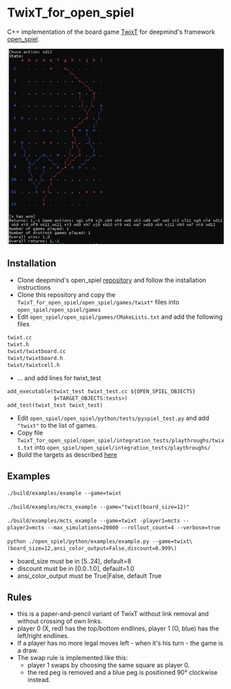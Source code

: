 # TwixT_for_open_spiel

C++ implementation of the board game [TwixT](https://en.wikipedia.org/wiki/TwixT) for deepmind's framework [open_spiel](https://github.com/deepmind/open_spiel).

![TwixT board](https://github.com/stevens68/TwixT_for_open_spiel/blob/master/pics/12x12game.JPG "TwixT board")

## Installation

* Clone deepmind's open_spiel [repository](https://github.com/deepmind/open_spiel) and follow the installation instructions
* Clone this repository and copy the `TwixT_for_open_spiel/open_spiel/games/twixt*` files into `open_spiel/open_spiel/games`
* Edit `open_spiel/open_spiel/games/CMakeLists.txt` and add the following files
```
twixt.cc
twixt.h
twixt/twixtboard.cc
twixt/twixtboard.h
twixt/twixtcell.h 
```
* ... and add lines for twixt_test 
```
add_executable(twixt_test twixt_test.cc ${OPEN_SPIEL_OBJECTS}
               $<TARGET_OBJECTS:tests>)
add_test(twixt_test twixt_test)
```
* Edit `open_spiel/open_spiel/python/tests/pyspiel_test.py` and add `"twixt"` to the list of games.
* Copy file `TwixT_for_open_spiel/open_spiel/integration_tests/playthroughs/twixt.txt` into `open_spiel/open_spiel/integration_tests/playthroughs/`
* Build the targets as described [here](https://github.com/deepmind/open_spiel/blob/master/docs/install.md)

## Examples

    ./build/examples/example --game=twixt
    
    ./build/examples/mcts_example --game="twixt(board_size=12)"
    
    ./build/examples/mcts_example --game=twixt -player1=mcts --player2=mcts --max_simulations=20000 --rollout_count=4 --verbose=true
    
    python ./open_spiel/python/examples/example.py --game=twixt\(board_size=12,ansi_color_output=False,discount=0.999\)


* board_size must be in [5..24], default=8
* discount must be in [0.0..1.0], default=1.0
* ansi_color_output must be True|False, default True


## Rules
* this is a paper-and-pencil variant of TwixT without link removal and without crossing of own links. 
* player 0 (X, red) has the top/bottom endlines, player 1 (O, blue) has the left/right endlines.
* If a player has no more legal moves left - when it's his turn - the game is a draw.
* The swap rule is implemented like this: 
  * player 1 swaps by choosing the same square as player 0.
  * the red peg is removed and a blue peg is positioned 90° clockwise instead.
   
